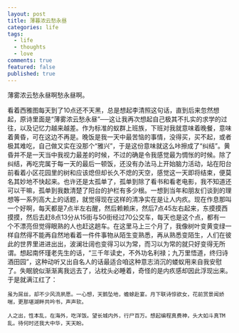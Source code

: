 ```yaml
---
layout: post
title: 薄暮浓云愁永昼
categories: life
tags:
  - life
  - thoughts
  - love
comments: true
featured: false
published: true
---
```


薄雾浓云愁永昼啊愁永昼啊。

看着西雅图每天到了10点还不天黑，总是想起李清照这句话，直到后来忽然想起，原诗里面是“薄雾浓云愁永昼”──这让我再次想起自己极其不扎实的求学的过往，以及记忆力越来越差。作为标准的蚁群上班族，下班对我就意味着晚餐，意味着黄昏，可在这边不再是。晚饭是我一天中最苦恼的事情，没得买，买不起，或者极其难吃，自己做又实在没那个“雅兴”，于是这份意味就这么咔擦成了“纠结”。黄昏并不是一天当中我视力最差的时候，不过的确是令我感觉最为惆怅的时候。除了纠结，再吃完属于每一天的最后一顿饭，还没有办法马上开始脑力活动，站在阳台前看着小区花园里的树和应该熄但却长久不熄的天空，感觉这一天即将结束，便莫名其妙地不快起来。也许还是太孤单了，孤单到除了看书和看老电影，我不知道还可以干嘛，孤单到我数清楚了阳台的护栏有多少根。一想到当年和朋友们谈到的理想等一系列高大上的话题，就觉得现在这样的清净实在是让人内疚。现在作息那叫一个好啊，每天都是7点半左右醒，然后赖赖床，然后7点45左右起来，东摸摸西摸摸，然后去赶8点13分从15街与50街经过70公交车，每天也是这个点，都有一个不漂亮但觉得眼熟的人也赶这趟车。在这里马上三个月了，我像树叶变黄变绿一样自然得不能再自然地看着一件件事物从陌生变熟悉，再从熟悉变陌生，人们在彼此的世界里进进出出，波澜壮阔也变得习以为常，而习以为常的就只好变得无所谓。想起南怀瑾老先生的话，“三千年读史，不外功名利禄；九万里悟道，终归诗酒田园”，这种动听又出自名人的话最适合咱这种意志消沉的蝼蚁用来自我安慰了。失眠貌似渐渐离我远去了，沾枕头必睡着，奇怪的是内疚感却因此浮现出来。于是就满江红了：

~~~
虽为屌丝，却不少风流夙愿。一心想，天鹅坠地，蟾蜍赴宴。月下联诗惊欲女，花前赏景闻娇喘，更那堪湖畔共吟书，声声软。

人之出，性本乱，在海外，吃洋饭。望长城内外，行尸百万。想起编程真费神，头大如斗真TM乱。待何时还我大中华，天天盼。
~~~